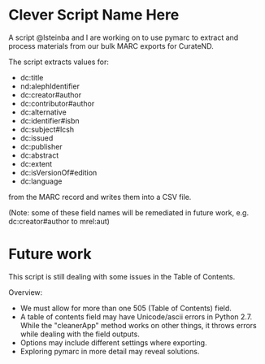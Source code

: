 # Clever Script Name Here

A script @lsteinba and I are working on to use pymarc to extract and process materials from our bulk MARC exports for CurateND.

The script extracts values for:

* dc:title
* nd:alephIdentifier
* dc:creator#author
* dc:contributor#author
* dc:alternative
* dc:identifier#isbn
* dc:subject#lcsh
* dc:issued
* dc:publisher
* dc:abstract
* dc:extent
* dc:isVersionOf#edition
* dc:language

from the MARC record and writes them into a CSV file.

(Note: some of these field names will be remediated in future work, e.g. dc:creator#author to mrel:aut)

# Future work

This script is still dealing with some issues in the Table of Contents.

Overview:
- We must allow for more than one 505 (Table of Contents) field.
- A table of contents field may have Unicode/ascii errors in Python 2.7. While the "cleanerApp" method works on other things, it throws errors while dealing with the field outputs.
- Options may include different settings where exporting.
- Exploring pymarc in more detail may reveal solutions.
